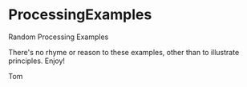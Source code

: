 ProcessingExamples
==================

Random Processing Examples

There's no rhyme or reason to these examples, other than to illustrate principles.  Enjoy!

Tom